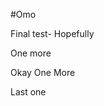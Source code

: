#Omo







Final test- Hopefully







One more









Okay One More



Last one